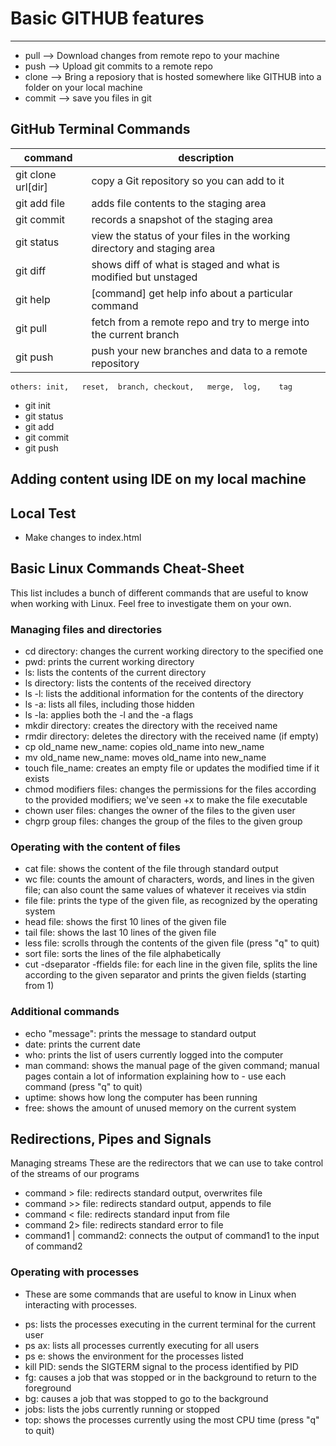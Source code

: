 # Basic GITHUB features 

----
 - pull --> Download changes from remote repo to your machine
 - push --> Upload git commits to a remote repo
 - clone --> Bring a reposiory that is hosted somewhere like GITHUB into a folder on your local machine
 - commit --> save you files in git
 ## GitHub Terminal Commands 
| command | description |
|---------|-------------|
|git clone url[dir]	| copy a Git repository so you can add to it|
|git add file |	adds file contents to the staging area|
|git commit | records a snapshot of the staging area|
|git status | view the status of your files in the working directory and staging area|
|git diff | shows diff of what is staged and what is modified but unstaged|
|git help |	[command] get help info about a particular command|
|git pull | fetch from a remote repo and try to merge into the current branch|
|git push | push your new branches and data to a remote repository|
    others:	init,	reset,	branch,	checkout,	merge,	log,	tag	


 - git init
 - git status
 - git add
 - git commit
 - git push

 ## Adding content using IDE on my local machine

## Local Test

- Make changes to index.html

## Basic Linux Commands Cheat-Sheet
This list includes a bunch of different commands that are useful to know when working with Linux. Feel free to investigate them on your own.

### Managing files and directories
- cd directory: changes the current working directory to the specified one
- pwd: prints the current working directory
- ls: lists the contents of the current directory
- ls directory: lists the contents of the received directory
- ls -l: lists the additional information for the contents of the directory
- ls -a: lists all files, including those hidden
- ls -la: applies both the -l and the -a flags
- mkdir directory: creates the directory with the received name
- rmdir directory: deletes the directory with the received name (if empty)
- cp old_name new_name: copies old_name into new_name
- mv old_name new_name: moves old_name into new_name
- touch file_name: creates an empty file or updates the modified time if it exists
- chmod modifiers files: changes the permissions for the files according to the provided modifiers; we've seen +x to make the file executable
- chown user files: changes the owner of the files to the given user
- chgrp group files: changes the group of the files to the given group
### Operating with the content of files
- cat file: shows the content of the file through standard output
- wc file: counts the amount of characters, words, and lines in the given file; can also count the same values of whatever it receives via stdin
- file file: prints the type of the given file, as recognized by the operating system
- head file: shows the first 10 lines of the given file
- tail file: shows the last 10 lines of the given file
- less file: scrolls through the contents of the given file (press "q" to quit)
- sort file: sorts the lines of the file alphabetically
- cut -dseparator -ffields file: for each line in the given file, splits the line according to the given separator and  prints the given fields (starting from 1)
### Additional commands
- echo "message": prints the message to standard output
- date: prints the current date
- who: prints the list of users currently logged into the computer
- man command: shows the manual page of the given command; manual pages contain a lot of information explaining how to - use each command (press "q" to quit)
- uptime: shows how long the computer has been running
- free: shows the amount of unused memory on the current system

## Redirections, Pipes and Signals
Managing streams
These are the redirectors that we can use to take control of the streams of our programs

- command > file: redirects standard output, overwrites file
- command >> file: redirects standard output, appends to file
- command < file: redirects standard input from file
- command 2> file: redirects standard error to file
- command1 | command2: connects the output of command1 to the input of command2
### Operating with processes
* These are some commands that are useful to know in Linux when interacting with processes. 

- ps: lists the processes executing in the current terminal for the current user
- ps ax: lists all processes currently executing for all users
- ps e: shows the environment for the processes listed
- kill PID: sends the SIGTERM signal to the process identified by PID
- fg: causes a job that was stopped or in the background to return to the foreground
- bg: causes a job that was stopped to go to the background
- jobs: lists the jobs currently running or stopped
- top: shows the processes currently using the most CPU time (press "q" to quit)